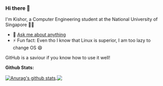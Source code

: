 ### Hi there 👋

I'm Kishor, a Computer Engineering student at the National University of Singapore 👨‍🎓

- 💬 [Ask me about anything](https://github.com/KishorKumar11/KishorKumar11/discussions)
- ⚡ Fun fact: Even tho I know that Linux is superior, I am too lazy to change OS 😄

GitHub is a saviour if you know how to use it well!

**Github Stats:**

<a href="https://github.com/anuraghazra/github-readme-stats">
  <img align="center" src="https://github-readme-stats.vercel.app/api?username=KishorKumar11&show_icons=true&include_all_commits=true&theme=blueberry" alt="Anurag's github stats" />
</a>
<a href="https://github.com/anuraghazra/github-readme-stats">
  <img align="center" src="https://github-readme-stats.vercel.app/api/top-langs/?username=KishorKumar11&theme=blueberry" />
</a>
